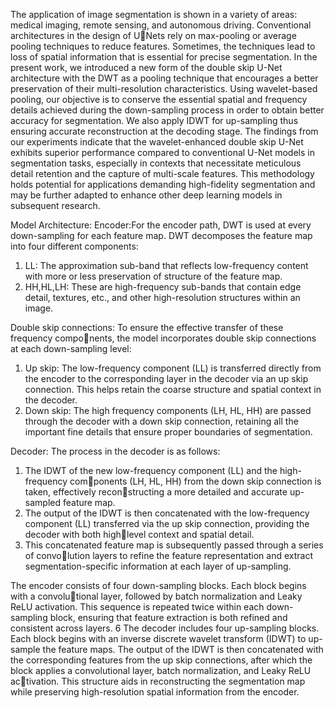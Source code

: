 The application of image segmentation is shown in a variety of areas: medical imaging,
remote sensing, and autonomous driving. Conventional architectures in the design of UNets rely on max-pooling or average pooling techniques to reduce features. Sometimes, the
techniques lead to loss of spatial information that is essential for precise segmentation. In
the present work, we introduced a new form of the double skip U-Net architecture with the
DWT as a pooling technique that encourages a better preservation of their multi-resolution
characteristics. Using wavelet-based pooling, our objective is to conserve the essential
spatial and frequency details achieved during the down-sampling process in order to obtain
better accuracy for segmentation. We also apply IDWT for up-sampling thus ensuring
accurate reconstruction at the decoding stage. The findings from our experiments indicate
that the wavelet-enhanced double skip U-Net exhibits superior performance compared to
conventional U-Net models in segmentation tasks, especially in contexts that necessitate
meticulous detail retention and the capture of multi-scale features. This methodology
holds potential for applications demanding high-fidelity segmentation and may be further
adapted to enhance other deep learning models in subsequent research.

Model Architecture:
Encoder:For the encoder path, DWT is used at every down-sampling for each feature
map. DWT decomposes the feature map into four different components:
1. LL: The approximation sub-band that reflects low-frequency content with more or
less preservation of structure of the feature map.
2. HH,HL,LH: These are high-frequency sub-bands that contain edge detail, textures,
etc., and other high-resolution structures within an image.

Double skip connections: To ensure the effective transfer of these frequency components, the model incorporates double skip connections at each down-sampling level:
1. Up skip: The low-frequency component (LL) is transferred directly from the encoder
to the corresponding layer in the decoder via an up skip connection. This helps
retain the coarse structure and spatial context in the decoder.
2. Down skip: The high frequency components (LH, HL, HH) are passed through the
decoder with a down skip connection, retaining all the important fine details that
ensure proper boundaries of segmentation.

Decoder: The process in the decoder is as follows:
1. The IDWT of the new low-frequency component (LL) and the high-frequency components (LH, HL, HH) from the down skip connection is taken, effectively reconstructing a more detailed and accurate up-sampled feature map.
2. The output of the IDWT is then concatenated with the low-frequency component
(LL) transferred via the up skip connection, providing the decoder with both highlevel context and spatial detail.
3. This concatenated feature map is subsequently passed through a series of convolution layers to refine the feature representation and extract segmentation-specific
information at each layer of up-sampling.

The encoder consists of four down-sampling blocks. Each block begins with a convolutional layer, followed by batch normalization and Leaky ReLU activation. This sequence
is repeated twice within each down-sampling block, ensuring that feature extraction is
both refined and consistent across layers.
6
The decoder includes four up-sampling blocks. Each block begins with an inverse discrete
wavelet transform (IDWT) to up-sample the feature maps. The output of the IDWT is
then concatenated with the corresponding features from the up skip connections, after
which the block applies a convolutional layer, batch normalization, and Leaky ReLU activation. This structure aids in reconstructing the segmentation map while preserving
high-resolution spatial information from the encoder.
